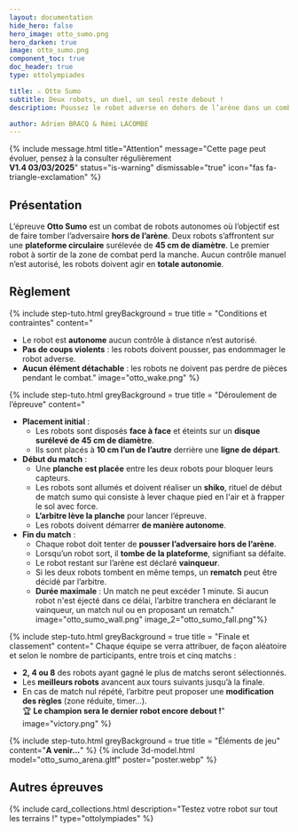 ```yaml
---
layout: documentation
hide_hero: false
hero_image: otto_sumo.png
hero_darken: true
image: otto_sumo.png
component_toc: true
doc_header: true
type: ottolympiades

title: ⚔️ Otto Sumo
subtitle: Deux robots, un duel, un seul reste debout !
description: Poussez le robot adverse en dehors de l’arène dans un combat 100% autonome ! 

author: Adrien BRACQ & Rémi LACOMBE
---
```

{% include message.html title="Attention" message="Cette page peut évoluer, pensez à la consulter régulièrement  
**V1.4 03/03/2025**" status="is-warning" dismissable="true" icon="fas fa-triangle-exclamation" %}

## Présentation

L’épreuve **Otto Sumo** est un combat de robots autonomes où l’objectif est de faire tomber l’adversaire **hors de l’arène**. Deux robots s’affrontent sur une **plateforme circulaire** surélevée de **45 cm de diamètre**. Le premier robot à sortir de la zone de combat perd la manche. Aucun contrôle manuel n’est autorisé, les robots doivent agir en **totale autonomie**.

## Règlement

{% include step-tuto.html
greyBackground = true
title = "Conditions et contraintes"
content="
- Le robot est **autonome** aucun contrôle à distance n’est autorisé.
- **Pas de coups violents** : les robots doivent pousser, pas endommager le robot adverse.
- **Aucun élément détachable** : les robots ne doivent pas perdre de pièces pendant le combat."
image="otto_wake.png" %}

{% include step-tuto.html
greyBackground = true
title = "Déroulement de l’épreuve"
content="
- **Placement initial** :
   - Les robots sont disposés **face à face** et éteints sur un **disque surélevé de 45 cm de diamètre**.
   - Ils sont placés à **10 cm l’un de l’autre** derrière une **ligne de départ**.
- **Début du match** :
   - Une **planche est placée** entre les deux robots pour bloquer leurs capteurs.
   - Les robots sont allumés et doivent réaliser un **shiko**, rituel de début de match sumo qui consiste à lever chaque pied en l'air et à frapper le sol avec force.
   - **L’arbitre lève la planche** pour lancer l’épreuve.
   - Les robots doivent démarrer **de manière autonome**.
- **Fin du match** :
   - Chaque robot doit tenter de **pousser l’adversaire hors de l’arène**.
   - Lorsqu’un robot sort, il **tombe de la plateforme**, signifiant sa défaite.
   - Le robot restant sur l’arène est déclaré **vainqueur**.
   - Si les deux robots tombent en même temps, un **rematch** peut être décidé par l’arbitre.
   - **Durée maximale** : Un match ne peut excéder 1 minute. Si aucun robot n'est éjecté dans ce délai, l’arbitre tranchera en déclarant le vainqueur, un match nul ou en proposant un rematch."
image="otto_sumo_wall.png"
image_2="otto_sumo_fall.png"%}

{% include step-tuto.html
greyBackground = true
title = "Finale et classement"
content="
Chaque équipe se verra attribuer, de façon aléatoire et selon le nombre de participants, entre trois et cinq matchs : 
- **2, 4 ou 8** des robots ayant gagné le plus de matchs seront sélectionnés.
- Les **meilleurs robots** avancent aux tours suivants jusqu’à la finale.
- En cas de match nul répété, l’arbitre peut proposer une **modification des règles** (zone réduite, timer...).  
🏆 **Le champion sera le dernier robot encore debout !**"
image="victory.png" %}

{% include step-tuto.html
greyBackground = true
title = "Éléments de jeu"
content="**A venir...**" %}
{% include 3d-model.html model="otto_sumo_arena.gltf" poster="poster.webp" %}
## Autres épreuves

{%
  include card_collections.html
  description="Testez votre robot sur tout les terrains !"
  type="ottolympiades"
%}
